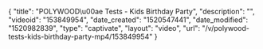 {
    "title": "POLYWOOD\u00ae Tests - Kids Birthday Party",
    "description": "",
    "videoid": "153849954",
    "date_created": "1520547441",
    "date_modified": "1520982839",
    "type": "captivate",
    "layout": "video",
    "url": "\/v\/polywood-tests-kids-birthday-party-mp4\/153849954"
}